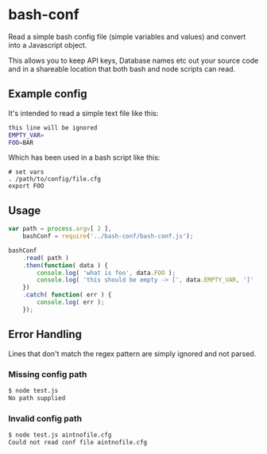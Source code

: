 # bash-conf

Read a simple bash config file (simple variables and values) and convert into a Javascript object.

This allows you to keep API keys, Database names etc out your source code and in a shareable location that both bash and node scripts can read.

## Example config

It's intended to read a simple text file like this:

```bash
this line will be ignored
EMPTY_VAR=
FOO=BAR
```

Which has been used in a bash script like this:

```
# set vars
. /path/to/config/file.cfg
export FOO
```

## Usage

```javascript
var path = process.argv[ 2 ],
	bashConf = require('../bash-conf/bash-conf.js');

bashConf
	.read( path )
	.then(function( data ) {
		console.log( 'what is foo', data.FOO );
		console.log( 'this should be empty -> [', data.EMPTY_VAR, ']' );
	})
	.catch( function( err ) {
		console.log( err );
	});
```

## Error Handling

Lines that don't match the regex pattern are simply ignored and not parsed.

### Missing config path

```bash
$ node test.js
No path supplied
```

### Invalid config path

```bash
$ node test.js aintnofile.cfg
Could not read conf file aintnofile.cfg
```
